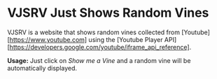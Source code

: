 # VJSRV Just Shows Random Vines
VJSRV is a website that shows random vines collected from [Youtube][https://www.youtube.com] using the [Youtube Player API][https://developers.google.com/youtube/iframe_api_reference].

**Usage:** Just click on _Show me a Vine_ and a random vine will be automatically displayed.
